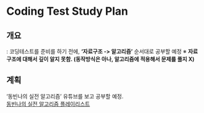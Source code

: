 # Coding Test Study Plan

## 개요
: 코딩테스트를 준비를 하기 전에, **‘자료구조 -> 알고리즘’** 순서대로 공부할 예정
※ **자료구조에 대해서 깊이 알지 못함. (동작방식은 아나, 알고리즘에 적용해서 문제를 풀지 X)**

## 계획
‘동빈나의 실전 알고리즘’ 유튜브를 보고 공부할 예정.<br/>
[동빈나의 실전 알고리즘 플레이리스트](https://www.youtube.com/playlist?list=PLRx0vPvlEmdDHxCvAQS1_6XV4deOwfVrz)






